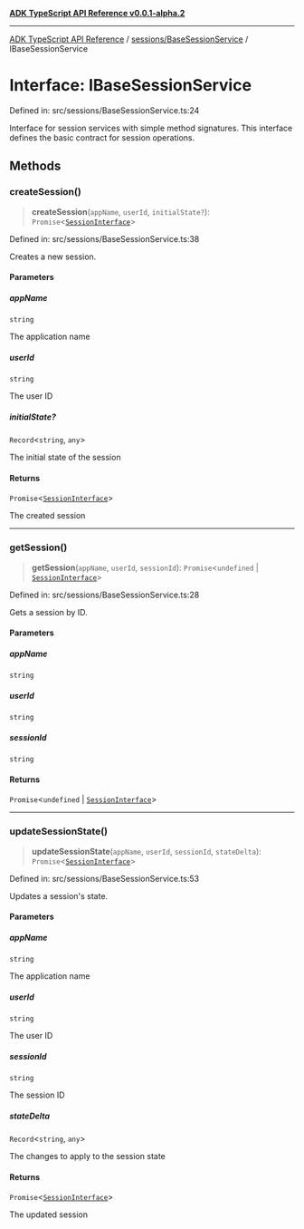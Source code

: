 [**ADK TypeScript API Reference v0.0.1-alpha.2**](../../../README.md)

***

[ADK TypeScript API Reference](../../../modules.md) / [sessions/BaseSessionService](../README.md) / IBaseSessionService

# Interface: IBaseSessionService

Defined in: src/sessions/BaseSessionService.ts:24

Interface for session services with simple method signatures.
This interface defines the basic contract for session operations.

## Methods

### createSession()

> **createSession**(`appName`, `userId`, `initialState?`): `Promise`\<[`SessionInterface`](../../types/interfaces/SessionInterface.md)\>

Defined in: src/sessions/BaseSessionService.ts:38

Creates a new session.

#### Parameters

##### appName

`string`

The application name

##### userId

`string`

The user ID

##### initialState?

`Record`\<`string`, `any`\>

The initial state of the session

#### Returns

`Promise`\<[`SessionInterface`](../../types/interfaces/SessionInterface.md)\>

The created session

***

### getSession()

> **getSession**(`appName`, `userId`, `sessionId`): `Promise`\<`undefined` \| [`SessionInterface`](../../types/interfaces/SessionInterface.md)\>

Defined in: src/sessions/BaseSessionService.ts:28

Gets a session by ID.

#### Parameters

##### appName

`string`

##### userId

`string`

##### sessionId

`string`

#### Returns

`Promise`\<`undefined` \| [`SessionInterface`](../../types/interfaces/SessionInterface.md)\>

***

### updateSessionState()

> **updateSessionState**(`appName`, `userId`, `sessionId`, `stateDelta`): `Promise`\<[`SessionInterface`](../../types/interfaces/SessionInterface.md)\>

Defined in: src/sessions/BaseSessionService.ts:53

Updates a session's state.

#### Parameters

##### appName

`string`

The application name

##### userId

`string`

The user ID

##### sessionId

`string`

The session ID

##### stateDelta

`Record`\<`string`, `any`\>

The changes to apply to the session state

#### Returns

`Promise`\<[`SessionInterface`](../../types/interfaces/SessionInterface.md)\>

The updated session
